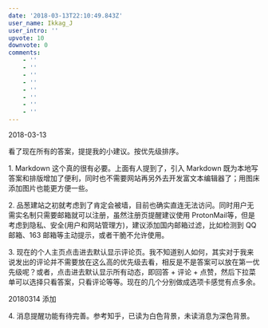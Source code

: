 ```yaml
---
date: '2018-03-13T22:10:49.843Z'
user_name: Ikkag_J
user_intro: ''
upvote: 10
downvote: 0
comments:
    - ''
    - ''
    - ''
    - ''
    - ''
    - ''
    - ''
    - ''
---
```


2018-03-13

看了现在所有的答案，提提我的小建议。按优先级排序。

  

1\. Markdown 这个真的很有必要。上面有人提到了，引入 Markdown 既为本地写答案和排版增加了便利，同时也不需要网站再另外去开发富文本编辑器了；用图床添加图片也能更方便一些。

2. 品葱建站之初就考虑到了肯定会被墙，目前也确实直连无法访问。同时用户无需实名制只需要邮箱就可以注册，虽然注册页提醒建议使用 ProtonMail等，但是考虑到隐私、安全(用户和网站管理方)，建议添加国内邮箱过滤，比如检测到 QQ 邮箱、163 邮箱等主动提示，或者干脆不允许使用。

3. 现在的个人主页点击进去默认显示评论页。我不知道别人如何，其实对于我来说发出的评论并不需要放在这么高的优先级去看，相反是不是答案可以放在第一优先级呢？或者，点击进去默认显示所有动态，即回答 + 评论 + 点赞，然后下拉菜单可以选择只看答案，只看评论等等。现在的几个分别做成选项卡感觉有点多余。

  

20180314 添加

4\. 消息提醒功能有待完善。参考知乎，已读为白色背景，未读消息为深色背景。
